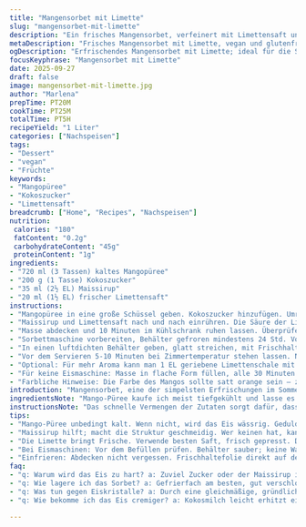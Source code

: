 ```yaml
---
title: "Mangensorbet mit Limette"
slug: "mangensorbet-mit-limette"
description: "Ein frisches Mangensorbet, verfeinert mit Limettensaft und Kokoszucker. Erfrischend und leicht, vegan und frei von Gluten, Eiern und Milchprodukten. Ideal für heiße Tage; mit leichter Säure und natürlicher Süße. Verwendung von Limettensaft statt Zitronensaft sorgt für eine fruchtige Nuance; Kokoszucker bringt eine karamellige Tiefe. Zubereitung in der Eismaschine mit Tipps zur Konsistenzkontrolle und Alternativen bei fehlendem Gerät. Für ein feines Mundgefühl darauf achten, dass die Mango-Püree kalt ist und der Zucker sich vollständig löst. Lagerung im Gefrierfach, Auftauzeit beachten. Varianten und Problemlösungen inklusive."
metaDescription: "Frisches Mangensorbet mit Limette, vegan und glutenfrei; perfekt für heiße Tage. Aromatischer Genuss aus Mangopüree und Kokoszucker."
ogDescription: "Erfrischendes Mangensorbet mit Limette; ideal für die Sommerhitze. Vegan und glutenfrei; leicht süß und fruchtig, eine wahre Erfrischung."
focusKeyphrase: "Mangensorbet mit Limette"
date: 2025-09-27
draft: false
image: mangensorbet-mit-limette.jpg
author: "Marlena"
prepTime: PT20M
cookTime: PT25M
totalTime: PT5H
recipeYield: "1 Liter"
categories: ["Nachspeisen"]
tags:
- "Dessert"
- "vegan"
- "Früchte"
keywords:
- "Mangopüree"
- "Kokoszucker"
- "Limettensaft"
breadcrumb: ["Home", "Recipes", "Nachspeisen"]
nutrition: 
 calories: "180"
 fatContent: "0.2g"
 carbohydrateContent: "45g"
 proteinContent: "1g"
ingredients:
- "720 ml (3 Tassen) kaltes Mangopüree"
- "200 g (1 Tasse) Kokoszucker"
- "35 ml (2½ EL) Maissirup"
- "20 ml (1½ EL) frischer Limettensaft"
instructions:
- "Mangopüree in eine große Schüssel geben. Kokoszucker hinzufügen. Umrühren, dabei mit einem Schneebesen so lange schlagen, bis der Zucker fast völlig aufgelöst ist. Tipp: Manchmal braucht es Geduld; Zucker muss fast komplett verschwinden, sonst knirscht es im Eis."
- "Maissirup und Limettensaft nach und nach einrühren. Die Säure der Limette bewirkt, dass das Sorbet frischer wirkt, statt Zitronensaft – m.E. runder, mit mehr Tiefe."
- "Masse abdecken und 10 Minuten im Kühlschrank ruhen lassen. Überprüfen: Wenn sich seitliche Bläschen bilden und die Mischung nicht mehr ganz schaumig ist, ist das ein gutes Zeichen; der Zucker hat sich besser verbunden."
- "Sorbettmaschine vorbereiten, Behälter gefroren mindestens 24 Std. Vorher gut umrühren, kleine Luftblasen abschöpfen. Masse hineingeben und für ca. 22−25 Minuten laufen lassen. Dies dauert je nach Maschine etwas länger; stoppe, wenn die Konsistenz cremig fest, aber nicht eiskristallig ist – das fühlt sich fast wie eine feste Mousse an."
- "In einen luftdichten Behälter geben, glatt streichen, mit Frischhaltefolie direkt auf der Oberfläche abdecken; so vermeidet man Eisbildung. Ins Gefrierfach stellen und mindestens 4½ bis 5 Stunden gefrieren lassen, besser länger wenn möglich."
- "Vor dem Servieren 5-10 Minuten bei Zimmertemperatur stehen lassen. Nicht zu lange, sonst schmilzt es zu schnell; aber zu hart aus dem Gefrierfach, zerstört die cremige Textur beim Portionieren."
- "Optional: Für mehr Aroma kann man 1 EL geriebene Limettenschale mit einrühren vor dem Kühlstellen. Oder 5 ml Rum für eine leichte Tiefe hinzufügen – gibt die Kälte besser ab und verhindert Überhärte."
- "Für keine Eismaschine: Masse in flache Form füllen, alle 30 Minuten mit Gabel durchrühren, insgesamt 3-4 Mal. So verhindert man Eiskristalle, aber das ist nicht so fein wie die Maschine."
- "Farbliche Hinweise: Die Farbe des Mangos sollte satt orange sein – zu grünlich oder blass bedeutet unreife Früchte, dann wirkt der Geschmack flach. Süße immer anpassen – zu wenig Zucker = eisartig; zu viel, Sorbet wird nicht fest."
introduction: "Mangensorbet, eine der simpelsten Erfrischungen im Sommer, braucht manchmal nur kleine Tricks um richtig spannend zu werden. Nicht immer nur Zucker und Zitrone – die Limette bringt eine andere Frische. Meine Versuche mit Kokoszucker statt Haushaltszucker haben für runde karamellige Noten gesorgt, die nie zu dominant sind. Wichtig: Mangopüree wirklich kalt und frisch, sonst wird das Ergebnis wässrig. Maissirup hilft, das Eis geschmeidig zu halten, früher gab ich Honig dazu, das klappt nicht immer vegan. Richtig gefrierfest und doch cremig – das ergibt erst die Eismaschine. Ohne Maschine kann man es probieren, aber ich bleibe dabei – die kleine Investition lohnt sich, gerade bei Sorbets und Fruchteis. Die Textur sollte luftig, samtig, nicht zu hart sein; das lockert das Mundgefühl und macht den Unterschied zwischen frieren und genießen aus."
ingredientsNote: "Mango-Püree kaufe ich meist tiefgekühlt und lasse es langsam auftauen, so steckt es weniger Wasser durch Abtropfen an. Wer keine Kokoszuckeralternative finden will, kann auch Rohrohrzucker nehmen oder hellen Muscovado, je nach Geschmack und Intensität. Maissirup dient als Bindemittel und verhindert Kristallbildung, Agavendicksaft ist Ersatz möglich; Honig nur, wenn kein veganer Anspruch besteht. Der Limettensaft hebt die Süße hervor, wer möchte, gibt den Saft frisch gepresster Orangen dazu, passt, bringt aber mehr Volumen. Wichtig: Immer kalt arbeiten, keine Zutaten direkt aus dem Kühlschrank in den heißen Handmixer – Temperaturwechsel bringt Wassertrennung. Zucker löst sich leichter wenn erst Mango püriert wurde und die Temperatur um 10°C steigt. Sofortiges Durchmischen erspart spätere Klümpchenbildung."
instructionsNote: "Das schnelle Vermengen der Zutaten sorgt dafür, dass der Zucker seine Kristalle verliert und nicht körnig bleibt im Eis. Die Ruhezeit im Kühlschrank vor dem Einfrieren lässt Geschmack verschmelzen, keine Eispickel stören später beim Essen. Die Eismaschine mit kaltem Eisbehälter ist Pflicht; vor dem Befüllen Behälter auf Sauberkeit prüfen, kein Wasserreste drin! Während des Rührens auf dichte, nicht zu schaumige Textur achten – wenn die Masse zu schnell hart wird, Maschine stoppen. Danach gutes Lagern mit direktem Kontakt zwischen Sorbetoberfläche und Folie verhindert Luftbrand. Auftauen nicht zu lange; sonst verwässert es und Aroma flüchtet. Alternativ mit gefrorenem Mangopüree experimentieren, schneller gefrorene Teile brauchen öfteres, langsames Rühren beim frieren – so wird alles samtig statt kratzig."
tips:
- "Mango-Püree unbedingt kalt. Wenn nicht, wird das Eis wässrig. Geduld ist wichtig. Den Zucker gründlich auflösen; sonst knirscht das Eis."
- "Maissirup hilft; macht die Struktur geschmeidig. Wer keinen hat, kann auch Agavendicksaft probieren. Aber Vorsicht, Honig geht nicht in veganen Rezepten."
- "Die Limette bringt Frische. Verwende besten Saft, frisch gepresst. Das intensiviert den Geschmack. Alternativ: Ein Schuss frisch gepresster Orangensaft für mehr Volumen."
- "Bei Eismaschinen: Vor dem Befüllen prüfen. Behälter sauber; keine Wasserreste drin. Optimal auf niedriger Stufe arbeiten - nicht zu schnell."
- "Einfrieren: Abdecken nicht vergessen. Frischhaltefolie direkt auf dem Eis, um Luftbrand zu vermeiden. Einmal fest gefroren, wieder antauen, nicht zu lange."
faq:
- "q: Warum wird das Eis zu hart? a: Zuviel Zucker oder der Maissirup ist zu wenig. Das Ergebnis, bröckelige Konsistenz. Reduzieren oder erhöhen ist die Lösung."
- "q: Wie lagere ich das Sorbet? a: Gefrierfach am besten, gut verschlossen. Alternativ: In eine luftdichte Dose. Aber nicht zu lange im Gefühl, dass es drunter leidet."
- "q: Was tun gegen Eiskristalle? a: Durch eine gleichmäßige, gründliche Temperaturkontrolle die Maschinen-Temperatur einstellen. Wichtig ist das Rühren; nicht zu schnell."
- "q: Wie bekomme ich das Eis cremiger? a: Kokosmilch leicht erhitzt einrühren. Macht alles geschmeidiger. Oder ein extra Esslöffel Alkohol; gibt Fülle und Stabilität."

---
```

